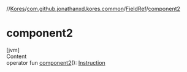 //[Kores](../../index.md)/[com.github.jonathanxd.kores.common](../index.md)/[FieldRef](index.md)/[component2](component2.md)



# component2  
[jvm]  
Content  
operator fun [component2](component2.md)(): [Instruction](../../com.github.jonathanxd.kores/-instruction/index.md)  



